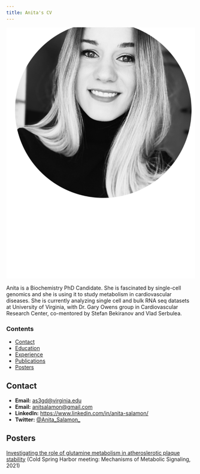 ```yaml
---
title: Anita's CV
---
```


<p align="center">
<img src="figure/AS_bio.png" width="600" />
</p>

Anita is a Biochemistry PhD Candidate. She is fascinated by single-cell genomics and she is using it to study metabolism in cardiovascular diseases. She is currently analyzing single cell and bulk RNA seq datasets at University of Virginia, with Dr. Gary Owens group in Cardiovascular Research Center, co-mentored by Stefan Bekiranov and Vlad Serbulea. 



### Contents

- [Contact](#contact)
- [Education](#education)
- [Experience](#experience)
- [Publications](#publications)
- [Posters](#posters)

## Contact

- **Email:** as3gd@virginia.edu
- **Email:** anitsalamon@gmail.com
- **LinkedIn:** https://www.linkedin.com/in/anita-salamon/
- **Twitter:** [@Anita_Salamon_](https://twitter.com/Anita_Salamon_)

## Posters
[Investigating the role of glutamine metabolism in atheroslerotic plaque stability](20211014AS_Poster_CSHL.pdf)
(Cold Spring Harbor meeting: Mechanisms of Metabolic Signaling, 2021)
